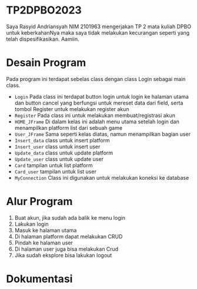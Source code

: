 # TP2DPBO2023

Saya Rasyid Andriansyah NIM 2101963 mengerjakan TP 2 mata kuliah DPBO untuk keberkahanNya maka saya tidak melakukan kecurangan seperti yang telah dispesifikasikan. Aamiin.

# Desain Program
Pada program ini terdapat sebelas class dengan class Login sebagai main class.
- `Login` 
Pada class ini terdapat button login untuk login ke halaman utama dan button cancel yang berfungsi untuk mereset data dari field, serta tombol Register untuk melakukan register akun
- `Register`
Pada class ini untuk melakukan membuat/registrasi akun
- `HOME_JFrame`
Di dalam kelas ini adalah menu utama setelah login dan menampilkan platform list dari sebuah game
- `User_JFrame`
Sama seperti kelas diatas, namun menampilkan bagian user
- `Insert_data`
class untuk insert platform
- `Insert_user`
class untuk insert user
- `Update_data`
class untuk update platform
- `Update_user`
class untuk update user
- `Card`
tampilan untuk list platform
- `Card_user`
tampilan untuk list user
- `MyConnection`
Class ini digunakan untuk melakukan koneksi ke database

# Alur Program
1. Buat akun, jika sudah ada balik ke menu login
2. Lakukan login
3. Masuk ke halaman utama
4. Di halaman platform dapat melakukan CRUD
5. Pindah ke halaman user
6. Di halaman user juga bisa melakukan Crud
7. Jika sudah eksplore bisa lakukan logout

# Dokumentasi

